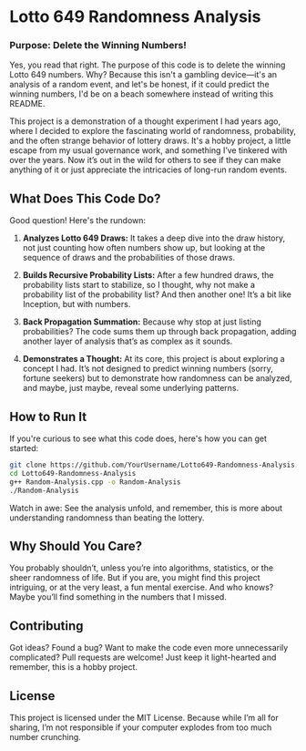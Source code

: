 # Lotto 649 Randomness Analysis

### Purpose: Delete the Winning Numbers!

Yes, you read that right. The purpose of this code is to delete the winning Lotto 649 numbers. Why? Because this isn't a gambling device—it's an analysis of a random event, and let's be honest, if it could predict the winning numbers, I'd be on a beach somewhere instead of writing this README.

This project is a demonstration of a thought experiment I had years ago, where I decided to explore the fascinating world of randomness, probability, and the often strange behavior of lottery draws. It's a hobby project, a little escape from my usual governance work, and something I’ve tinkered with over the years. Now it’s out in the wild for others to see if they can make anything of it or just appreciate the intricacies of long-run random events.

## What Does This Code Do?

Good question! Here's the rundown:

1. **Analyzes Lotto 649 Draws:** It takes a deep dive into the draw history, not just counting how often numbers show up, but looking at the sequence of draws and the probabilities of those draws.

2. **Builds Recursive Probability Lists:** After a few hundred draws, the probability lists start to stabilize, so I thought, why not make a probability list of the probability list? And then another one! It’s a bit like Inception, but with numbers.

3. **Back Propagation Summation:** Because why stop at just listing probabilities? The code sums them up through back propagation, adding another layer of analysis that’s as complex as it sounds.

4. **Demonstrates a Thought:** At its core, this project is about exploring a concept I had. It’s not designed to predict winning numbers (sorry, fortune seekers) but to demonstrate how randomness can be analyzed, and maybe, just maybe, reveal some underlying patterns.

## How to Run It

If you're curious to see what this code does, here's how you can get started:

```bash
git clone https://github.com/YourUsername/Lotto649-Randomness-Analysis.git
cd Lotto649-Randomness-Analysis
g++ Random-Analysis.cpp -o Random-Analysis
./Random-Analysis
```
Watch in awe: See the analysis unfold, and remember, this is more about understanding randomness than beating the lottery.
## Why Should You Care?

You probably shouldn’t, unless you’re into algorithms, statistics, or the sheer randomness of life. But if you are, you might find this project intriguing, or at the very least, a fun mental exercise. And who knows? Maybe you’ll find something in the numbers that I missed.
## Contributing

Got ideas? Found a bug? Want to make the code even more unnecessarily complicated? Pull requests are welcome! Just keep it light-hearted and remember, this is a hobby project.
## License

This project is licensed under the MIT License. Because while I’m all for sharing, I’m not responsible if your computer explodes from too much number crunching.
